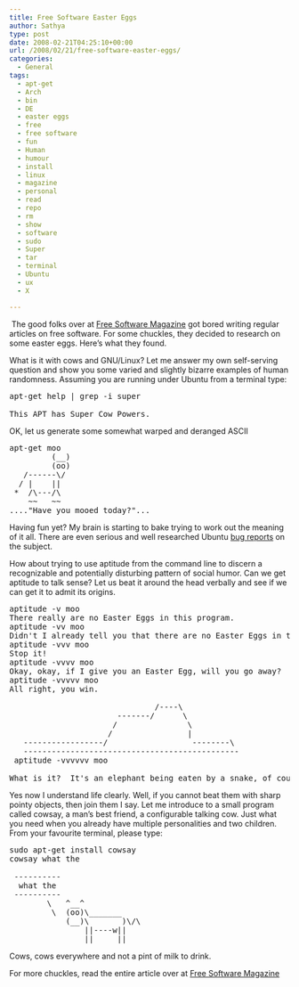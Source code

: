 ```yaml
---
title: Free Software Easter Eggs
author: Sathya
type: post
date: 2008-02-21T04:25:10+00:00
url: /2008/02/21/free-software-easter-eggs/
categories:
  - General
tags:
  - apt-get
  - Arch
  - bin
  - DE
  - easter eggs
  - free
  - free software
  - fun
  - Human
  - humour
  - install
  - linux
  - magazine
  - personal
  - read
  - repo
  - rm
  - show
  - software
  - sudo
  - Super
  - tar
  - terminal
  - Ubuntu
  - ux
  - X

---
```

 The good folks over at [Free Software Magazine][1] got bored writing regular articles on free software. For some chuckles, they decided to research on some easter eggs. Here&#8217;s what they found.

What is it with cows and GNU/Linux? Let me answer my own self-serving question and show you some varied and slightly bizarre examples of human randomness. Assuming you are running under Ubuntu from a terminal type:

<pre>apt-get help | grep -i super

This APT has Super Cow Powers.</pre>

OK, let us generate some somewhat warped and deranged ASCII

<pre>apt-get moo
         (__)
         (oo)
   /------\/
  / |    ||
 *  /\---/\
    ~~   ~~
...."Have you mooed today?"...</pre>

Having fun yet? My brain is starting to bake trying to work out the meaning of it all. There are even serious and well researched Ubuntu [bug reports][2] on the subject.

How about trying to use aptitude from the command line to discern a recognizable and potentially disturbing pattern of social humor. Can we get aptitude to talk sense? Let us beat it around the head verbally and see if we can get it to admit its origins.

<pre>aptitude -v moo
There really are no Easter Eggs in this program.
aptitude -vv moo
Didn't I already tell you that there are no Easter Eggs in this program?
aptitude -vvv moo
Stop it!
aptitude -vvvv moo
Okay, okay, if I give you an Easter Egg, will you go away?
aptitude -vvvvv moo
All right, you win.

                               /----\
                       -------/      \
                      /               \
                     /                |
   -----------------/                  --------\
   ----------------------------------------------
 aptitude -vvvvvv moo

What is it?  It's an elephant being eaten by a snake, of course.</pre>

Yes now I understand life clearly. Well, if you cannot beat them with sharp pointy objects, then join them I say. Let me introduce to a small program called cowsay, a man’s best friend, a configurable talking cow. Just what you need when you already have multiple personalities and two children. From your favourite terminal, please type:

<pre>sudo apt-get install cowsay
cowsay what the

 ----------
  what the
 ----------
        \   ^__^
         \  (oo)\_______
            (__)\       )\/\
                ||----w||
                ||     ||</pre>

Cows, cows everywhere and not a pint of milk to drink.

For more chuckles, read the entire article over at [Free Software Magazine][3]

 [1]: http://www.freesoftwaremagazine.com
 [2]: https://launchpad.net/ubuntu/+source/apt/+bug/56125
 [3]: http://www.freesoftwaremagazine.com/articles/free_software_easter_eggs/